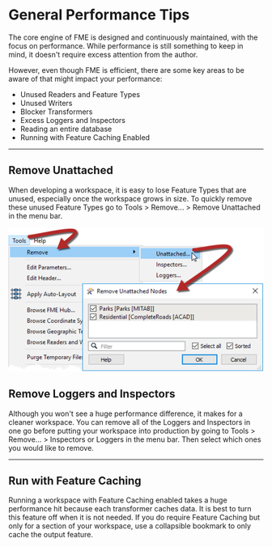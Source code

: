 # General Performance Tips

The core engine of FME is designed and continuously maintained, with the focus on performance. While performance is still something to keep in mind, it doesn't require excess attention from the author. 

However, even though FME is efficient, there are some key areas to be aware of that might impact your performance:

- Unused Readers and Feature Types
- Unused Writers
- Blocker Transformers
- Excess Loggers and Inspectors
- Reading an entire database
- Running with Feature Caching Enabled

---

## Remove Unattached ##

When developing a workspace, it is easy to lose Feature Types that are unused, especially once the workspace grows in size. To quickly remove these unused Feature Types go to Tools > Remove... > Remove Unattached in the menu bar. 

![](./Images/Img2.057.RemoveUnattachedNodes.png)

## Remove Loggers and Inspectors ##

Although you won't see a huge performance difference, it makes for a cleaner workspace. You can remove all of the Loggers and Inspectors in one go before putting your workspace into production by going to Tools > Remove... > Inspectors or Loggers in the menu bar. Then select which ones you would like to remove. 

---

## Run with Feature Caching ##

Running a workspace with Feature Caching enabled takes a huge performance hit because each transformer caches data. It is best to turn this feature off when it is not needed. If you do require Feature Caching but only for a section of your workspace, use a collapsible bookmark to only cache the output feature. 
